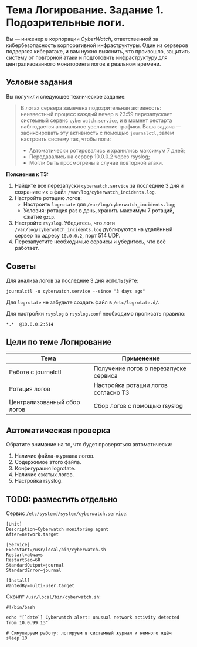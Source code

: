 # Тема Логирование. Задание 1. Подозрительные логи.

Вы — инженер в корпорации _CyberWatch_, ответственной за кибербезопасность корпоративной инфраструктуры. Один из серверов подвергся кибератаке, и вам нужно выяснить, что произошло, защитить систему от повторной атаки и подготовить инфраструктуру для централизованного мониторинга логов в реальном времени.

## Условие задания

Вы получили следующее техническое задание:

> В логах сервера замечена подозрительная активность: неизвестный процесс каждый вечер в 23:59 перезапускает системный сервис `cyberwatch.service`, и в момент рестарта наблюдается аномальное увеличение трафика. Ваша задача — зафиксировать эту активность с помощью `journalctl`, затем настроить систему так, чтобы логи:
> - Автоматически ротировались и хранились максимум 7 дней;
> - Передавались на сервер 10.0.0.2 через rsyslog;
> - Могли быть просмотрены в случае повторной атаки.

**Пояснения к ТЗ:**
1. Найдите все перезапуски `cyberwatch.service` за последние 3 дня и сохраните их в файл `/var/log/cyberwatch_incidents.log`.
2. Настройте ротацию логов:
	- Настроить `logrotate` для `/var/log/cyberwatch_incidents.log`;
	- Условия: ротация раз в день, хранить максимум 7 ротаций, сжатие `gzip`.
3. Настройте `rsyslog`. Убедитесь, что логи `/var/log/cyberwatch_incidents.log` дублируются на удалённый сервер по адресу `10.0.0.2`, порт 514 UDP.
4. Перезапустите необходимые сервисы и убедитесь, что всё работает.

## Советы

Для анализа логов за последние 3 дня используйте:
```
journalctl -u cyberwatch.service --since "3 days ago"
```

Для `logrotate` не забудьте создать файл в `/etc/logrotate.d/`.

Для настройки `rsyslog` в `rsyslog.conf` необходимо прописать правило:
```
*.*  @10.0.0.2:514
```

## Цели по теме Логирование

| Тема                        | Применение                            |
| --------------------------- | ------------------------------------- |
| Работа с journalctl         | Получение логов о перезапуске сервиса |
| Ротация логов               | Настройка ротации логов согласно ТЗ   |
| Централизованный сбор логов | Cбор логов с помощью rsyslog          |

## Автоматическая проверка 

Обратите внимание на то, что будет проверяться автоматически:

1. Наличие файла-журнала логов.
2. Содержимое этого файла.
3. Конфигурация logrotate.
4. Наличие сжатых логов.
5. Настройка rsyslog.

## TODO: разместить отдельно

Сервис `/etc/systemd/system/cyberwatch.service`:
```
[Unit]
Description=Cyberwatch monitoring agent
After=network.target

[Service]
ExecStart=/usr/local/bin/cyberwatch.sh
Restart=always
RestartSec=60
StandardOutput=journal
StandardError=journal

[Install]
WantedBy=multi-user.target
```

Скрипт `/usr/local/bin/cyberwatch.sh`:
```
#!/bin/bash

echo "[`date`] Cyberwatch alert: unusual network activity detected from 10.0.99.13" 

# Симулируем работу: логируем в системный журнал и немного ждём
sleep 10
```

